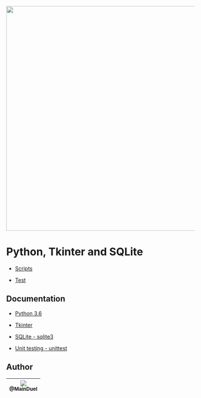 <p align="center">
    <img src="https://github.com/MainDuelo/Python-Tkinter-and-SQLite/blob/master/info.gif?raw=true" width="600">
  </a>
</p>


# Python, Tkinter and SQLite

- [Scripts](https://github.com/MainDuelo/Python-Tkinter-and-SQLite/tree/master/Scripts)

- [Test](https://github.com/MainDuelo/Python-Tkinter-and-SQLite/blob/master/Test/bankControllerTest.py)

## Documentation
- [Python 3.6](https://docs.python.org/fr/3.6/)

- [Tkinter](https://docs.python.org/3.6/library/tk.html)

- [SQLite - sqlite3](https://docs.python.org/3/library/sqlite3.html)

- [Unit testing - unittest](https://docs.python.org/3/library/sqlite3.html)

## Author

| [<img src="https://avatars.githubusercontent.com/MainDuel?v=3&s=115"><br><sub>@MainDuel</sub>](https://github.com/MainDuel) |
| :---: |
